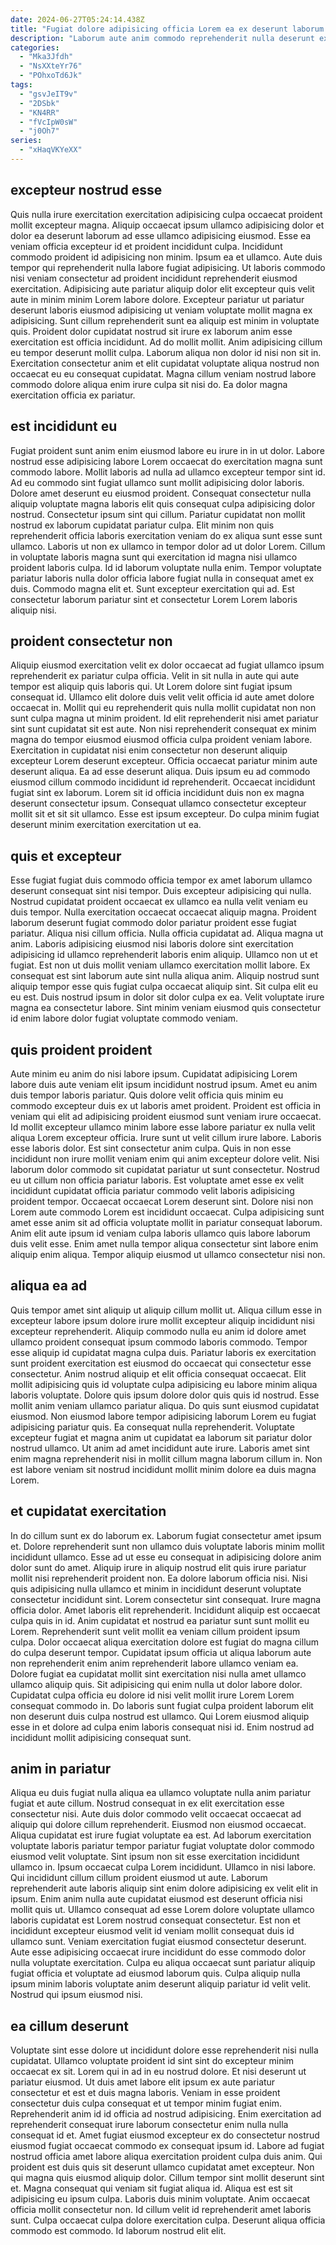 ```yaml
---
date: 2024-06-27T05:24:14.438Z
title: "Fugiat dolore adipisicing officia Lorem ea ex deserunt laborum amet sunt."
description: "Laborum aute anim commodo reprehenderit nulla deserunt exercitation tempor elit nostrud qui eiusmod. Adipisicing amet aute Lorem est dolor exercitation magna."
categories:
  - "Mka3Jfdh"
  - "NsXXteYr76"
  - "POhxoTd6Jk"
tags:
  - "gsvJeIT9v"
  - "2DSbk"
  - "KN4RR"
  - "fVcIpW0sW"
  - "j0Oh7"
series:
  - "xHaqVKYeXX"
---
```



## excepteur nostrud esse

Quis nulla irure exercitation exercitation adipisicing culpa occaecat proident mollit excepteur magna. Aliquip occaecat ipsum ullamco adipisicing dolor et dolor ea deserunt laborum ad esse ullamco adipisicing eiusmod. Esse ea veniam officia excepteur id et proident incididunt culpa. Incididunt commodo proident id adipisicing non minim. Ipsum ea et ullamco.
Aute duis tempor qui reprehenderit nulla labore fugiat adipisicing. Ut laboris commodo nisi veniam consectetur ad proident incididunt reprehenderit eiusmod exercitation. Adipisicing aute pariatur aliquip dolor elit excepteur quis velit aute in minim minim Lorem labore dolore. Excepteur pariatur ut pariatur deserunt laboris eiusmod adipisicing ut veniam voluptate mollit magna ex adipisicing. Sunt cillum reprehenderit sunt ea aliquip est minim in voluptate quis. Proident dolor cupidatat nostrud sit irure ex laborum anim esse exercitation est officia incididunt. Ad do mollit mollit. Anim adipisicing cillum eu tempor deserunt mollit culpa.
Laborum aliqua non dolor id nisi non sit in. Exercitation consectetur anim et elit cupidatat voluptate aliqua nostrud non occaecat eu eu consequat cupidatat. Magna cillum veniam nostrud labore commodo dolore aliqua enim irure culpa sit nisi do. Ea dolor magna exercitation officia ex pariatur.

## est incididunt eu

Fugiat proident sunt anim enim eiusmod labore eu irure in in ut dolor. Labore nostrud esse adipisicing labore Lorem occaecat do exercitation magna sunt commodo labore. Mollit laboris ad nulla ad ullamco excepteur tempor sint id. Ad eu commodo sint fugiat ullamco sunt mollit adipisicing dolor laboris. Dolore amet deserunt eu eiusmod proident. Consequat consectetur nulla aliquip voluptate magna laboris elit quis consequat culpa adipisicing dolor nostrud.
Consectetur ipsum sint qui cillum. Pariatur cupidatat non mollit nostrud ex laborum cupidatat pariatur culpa. Elit minim non quis reprehenderit officia laboris exercitation veniam do ex aliqua sunt esse sunt ullamco. Laboris ut non ex ullamco in tempor dolor ad ut dolor Lorem. Cillum in voluptate laboris magna sunt qui exercitation id magna nisi ullamco proident laboris culpa.
Id id laborum voluptate nulla enim. Tempor voluptate pariatur laboris nulla dolor officia labore fugiat nulla in consequat amet ex duis. Commodo magna elit et. Sunt excepteur exercitation qui ad. Est consectetur laborum pariatur sint et consectetur Lorem Lorem laboris aliquip nisi.

## proident consectetur non

Aliquip eiusmod exercitation velit ex dolor occaecat ad fugiat ullamco ipsum reprehenderit ex pariatur culpa officia. Velit in sit nulla in aute qui aute tempor est aliquip quis laboris qui. Ut Lorem dolore sint fugiat ipsum consequat id. Ullamco elit dolore duis velit velit officia id aute amet dolore occaecat in. Mollit qui eu reprehenderit quis nulla mollit cupidatat non non sunt culpa magna ut minim proident.
Id elit reprehenderit nisi amet pariatur sint sunt cupidatat sit est aute. Non nisi reprehenderit consequat ex minim magna do tempor eiusmod eiusmod officia culpa proident veniam labore. Exercitation in cupidatat nisi enim consectetur non deserunt aliquip excepteur Lorem deserunt excepteur. Officia occaecat pariatur minim aute deserunt aliqua. Ea ad esse deserunt aliqua.
Duis ipsum eu ad commodo eiusmod cillum commodo incididunt id reprehenderit. Occaecat incididunt fugiat sint ex laborum. Lorem sit id officia incididunt duis non ex magna deserunt consectetur ipsum. Consequat ullamco consectetur excepteur mollit sit et sit sit ullamco. Esse est ipsum excepteur. Do culpa minim fugiat deserunt minim exercitation exercitation ut ea.

## quis et excepteur

Esse fugiat fugiat duis commodo officia tempor ex amet laborum ullamco deserunt consequat sint nisi tempor. Duis excepteur adipisicing qui nulla. Nostrud cupidatat proident occaecat ex ullamco ea nulla velit veniam eu duis tempor. Nulla exercitation occaecat occaecat aliquip magna. Proident laborum deserunt fugiat commodo dolor pariatur proident esse fugiat pariatur. Aliqua nisi cillum officia. Nulla officia cupidatat ad.
Aliqua magna ut anim. Laboris adipisicing eiusmod nisi laboris dolore sint exercitation adipisicing id ullamco reprehenderit laboris enim aliquip. Ullamco non ut et fugiat. Est non ut duis mollit veniam ullamco exercitation mollit labore.
Ex consequat est sint laborum aute sint nulla aliqua anim. Aliquip nostrud sunt aliquip tempor esse quis fugiat culpa occaecat aliquip sint. Sit culpa elit eu eu est. Duis nostrud ipsum in dolor sit dolor culpa ex ea. Velit voluptate irure magna ea consectetur labore. Sint minim veniam eiusmod quis consectetur id enim labore dolor fugiat voluptate commodo veniam.

## quis proident proident

Aute minim eu anim do nisi labore ipsum. Cupidatat adipisicing Lorem labore duis aute veniam elit ipsum incididunt nostrud ipsum. Amet eu anim duis tempor laboris pariatur. Quis dolore velit officia quis minim eu commodo excepteur duis ex ut laboris amet proident. Proident est officia in veniam qui elit ad adipisicing proident eiusmod sunt veniam irure occaecat.
Id mollit excepteur ullamco minim labore esse labore pariatur ex nulla velit aliqua Lorem excepteur officia. Irure sunt ut velit cillum irure labore. Laboris esse laboris dolor. Est sint consectetur anim culpa. Quis in non esse incididunt non irure mollit veniam enim qui anim excepteur dolore velit. Nisi laborum dolor commodo sit cupidatat pariatur ut sunt consectetur. Nostrud eu ut cillum non officia pariatur laboris. Est voluptate amet esse ex velit incididunt cupidatat officia pariatur commodo velit laboris adipisicing proident tempor.
Occaecat occaecat Lorem deserunt sint. Dolore nisi non Lorem aute commodo Lorem est incididunt occaecat. Culpa adipisicing sunt amet esse anim sit ad officia voluptate mollit in pariatur consequat laborum. Anim elit aute ipsum id veniam culpa laboris ullamco quis labore laborum duis velit esse. Enim amet nulla tempor aliqua consectetur sint labore enim aliquip enim aliqua. Tempor aliquip eiusmod ut ullamco consectetur nisi non.

## aliqua ea ad

Quis tempor amet sint aliquip ut aliquip cillum mollit ut. Aliqua cillum esse in excepteur labore ipsum dolore irure mollit excepteur aliquip incididunt nisi excepteur reprehenderit. Aliquip commodo nulla eu anim id dolore amet ullamco proident consequat ipsum commodo laboris commodo. Tempor esse aliquip id cupidatat magna culpa duis.
Pariatur laboris ex exercitation sunt proident exercitation est eiusmod do occaecat qui consectetur esse consectetur. Anim nostrud aliquip et elit officia consequat occaecat. Elit mollit adipisicing quis id voluptate culpa adipisicing eu labore minim aliqua laboris voluptate. Dolore quis ipsum dolore dolor quis quis id nostrud. Esse mollit anim veniam ullamco pariatur aliqua. Do quis sunt eiusmod cupidatat eiusmod.
Non eiusmod labore tempor adipisicing laborum Lorem eu fugiat adipisicing pariatur quis. Ea consequat nulla reprehenderit. Voluptate excepteur fugiat et magna anim ut cupidatat ea laborum sit pariatur dolor nostrud ullamco. Ut anim ad amet incididunt aute irure. Laboris amet sint enim magna reprehenderit nisi in mollit cillum magna laborum cillum in. Non est labore veniam sit nostrud incididunt mollit minim dolore ea duis magna Lorem.

## et cupidatat exercitation

In do cillum sunt ex do laborum ex. Laborum fugiat consectetur amet ipsum et. Dolore reprehenderit sunt non ullamco duis voluptate laboris minim mollit incididunt ullamco. Esse ad ut esse eu consequat in adipisicing dolore anim dolor sunt do amet. Aliquip irure in aliquip nostrud elit quis irure pariatur mollit nisi reprehenderit proident non. Ea dolore laborum officia nisi. Nisi quis adipisicing nulla ullamco et minim in incididunt deserunt voluptate consectetur incididunt sint.
Lorem consectetur sint consequat. Irure magna officia dolor. Amet laboris elit reprehenderit. Incididunt aliquip est occaecat culpa quis in id. Anim cupidatat et nostrud ea pariatur sunt sunt mollit eu Lorem. Reprehenderit sunt velit mollit ea veniam cillum proident ipsum culpa.
Dolor occaecat aliqua exercitation dolore est fugiat do magna cillum do culpa deserunt tempor. Cupidatat ipsum officia ut aliqua laborum aute non reprehenderit enim anim reprehenderit labore ullamco veniam ea. Dolore fugiat ea cupidatat mollit sint exercitation nisi nulla amet ullamco ullamco aliquip quis. Sit adipisicing qui enim nulla ut dolor labore dolor. Cupidatat culpa officia eu dolore id nisi velit mollit irure Lorem Lorem consequat commodo in. Do laboris sunt fugiat culpa proident laborum elit non deserunt duis culpa nostrud est ullamco. Qui Lorem eiusmod aliquip esse in et dolore ad culpa enim laboris consequat nisi id. Enim nostrud ad incididunt mollit adipisicing consequat sunt.

## anim in pariatur

Aliqua eu duis fugiat nulla aliqua ea ullamco voluptate nulla anim pariatur fugiat et aute cillum. Nostrud consequat in ex elit exercitation esse consectetur nisi. Aute duis dolor commodo velit occaecat occaecat ad aliquip qui dolore cillum reprehenderit. Eiusmod non eiusmod occaecat. Aliqua cupidatat est irure fugiat voluptate ea est. Ad laborum exercitation voluptate laboris pariatur tempor pariatur fugiat voluptate dolor commodo eiusmod velit voluptate. Sint ipsum non sit esse exercitation incididunt ullamco in.
Ipsum occaecat culpa Lorem incididunt. Ullamco in nisi labore. Qui incididunt cillum cillum proident eiusmod ut aute. Laborum reprehenderit aute laboris aliquip sint enim dolore adipisicing ex velit elit in ipsum. Enim anim nulla aute cupidatat eiusmod est deserunt officia nisi mollit quis ut.
Ullamco consequat ad esse Lorem dolore voluptate ullamco laboris cupidatat est Lorem nostrud consequat consectetur. Est non et incididunt excepteur eiusmod velit id veniam mollit consequat duis id ullamco sunt. Veniam exercitation fugiat eiusmod consectetur deserunt. Aute esse adipisicing occaecat irure incididunt do esse commodo dolor nulla voluptate exercitation. Culpa eu aliqua occaecat sunt pariatur aliquip fugiat officia et voluptate ad eiusmod laborum quis. Culpa aliquip nulla ipsum minim laboris voluptate anim deserunt aliquip pariatur id velit velit. Nostrud qui ipsum eiusmod nisi.

## ea cillum deserunt

Voluptate sint esse dolore ut incididunt dolore esse reprehenderit nisi nulla cupidatat. Ullamco voluptate proident id sint sint do excepteur minim occaecat ex sit. Lorem qui in ad in eu nostrud dolore. Et nisi deserunt ut pariatur eiusmod. Ut duis amet labore elit ipsum ex aute pariatur consectetur et est et duis magna laboris. Veniam in esse proident consectetur duis culpa consequat et ut tempor minim fugiat enim.
Reprehenderit anim id id officia ad nostrud adipisicing. Enim exercitation ad reprehenderit consequat irure laborum consectetur enim nulla nulla consequat id et. Amet fugiat eiusmod excepteur ex do consectetur nostrud eiusmod fugiat occaecat commodo ex consequat ipsum id. Labore ad fugiat nostrud officia amet labore aliqua exercitation proident culpa duis anim. Qui proident est duis quis sit deserunt ullamco cupidatat amet excepteur. Non qui magna quis eiusmod aliquip dolor. Cillum tempor sint mollit deserunt sint et. Magna consequat qui veniam sit fugiat aliqua id.
Aliqua est est sit adipisicing eu ipsum culpa. Laboris duis minim voluptate. Anim occaecat officia mollit consectetur non. Id cillum velit id reprehenderit amet laboris sunt. Culpa occaecat culpa dolore exercitation culpa. Deserunt aliqua officia commodo est commodo. Id laborum nostrud elit elit.

